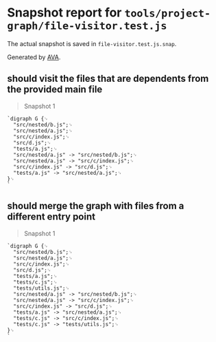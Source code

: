 # Snapshot report for `tools/project-graph/file-visitor.test.js`

The actual snapshot is saved in `file-visitor.test.js.snap`.

Generated by [AVA](https://avajs.dev).

## should visit the files that are dependents from the provided main file

> Snapshot 1

    `digraph G {␊
      "src/nested/b.js";␊
      "src/nested/a.js";␊
      "src/c/index.js";␊
      "src/d.js";␊
      "tests/a.js";␊
      "src/nested/a.js" -> "src/nested/b.js";␊
      "src/nested/a.js" -> "src/c/index.js";␊
      "src/c/index.js" -> "src/d.js";␊
      "tests/a.js" -> "src/nested/a.js";␊
    }␊
    `

## should merge the graph with files from a different entry point

> Snapshot 1

    `digraph G {␊
      "src/nested/b.js";␊
      "src/nested/a.js";␊
      "src/c/index.js";␊
      "src/d.js";␊
      "tests/a.js";␊
      "tests/c.js";␊
      "tests/utils.js";␊
      "src/nested/a.js" -> "src/nested/b.js";␊
      "src/nested/a.js" -> "src/c/index.js";␊
      "src/c/index.js" -> "src/d.js";␊
      "tests/a.js" -> "src/nested/a.js";␊
      "tests/c.js" -> "src/c/index.js";␊
      "tests/c.js" -> "tests/utils.js";␊
    }␊
    `
